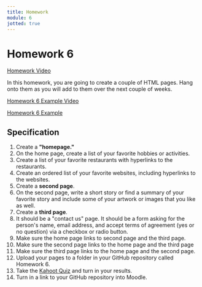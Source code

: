 ```yaml
---
title: Homework
module: 6
jotted: true
---
```


# Homework 6

<!-- video -->
<p><a href="//www.youtube.com/embed/Ak6yyu5Jqi4" data-lity>Homework Video</a></p>

In this homework, you are going to create a couple of HTML pages.  Hang onto them as you will add to them over the next couple of weeks.

<p><a href="//www.youtube.com/embed/hdO3Skk25Q4" data-lity>Homework 6 Example Video</a></p>

<p><a href="https://github.com/Montana-Media-Arts/120_CreativeCoding1-Fall2022-Samples/tree/main/Homework%206" target="_blank_">Homework 6 Example</a></p>

## Specification

1. Create a **"homepage."**
2. On the home page, create a list of your favorite hobbies or activities.
3. Create a list of your favorite restaurants with hyperlinks to the restaurants.
4. Create an ordered list of your favorite websites, including hyperlinks to the websites.
5. Create a **second page**.
6. On the second page, write a short story or find a summary of your favorite story and include some of your artwork or images that you like as well.
8. Create a **third page**.
9. It should be a "contact us" page.  It should be a form asking for the person's name, email address, and accept terms of agreement (yes or no question) via a checkbox or radio button.
10. Make sure the home page links to second page and the third page.
11. Make sure the second page links to the home page and the third page
12. Make sure the third page links to the home page and the second page.
13. Upload your pages to a folder in your GitHub repository called Homework 6.
14. Take the <a href="https://kahoot.it/challenge/07243168?challenge-id=84387498-97d5-4d82-ae4e-eabb1c94cf58_1664205818296" target="_blank_">Kahoot Quiz</a> and turn in your results.
15. Turn in a link to your GitHub repository into Moodle.
